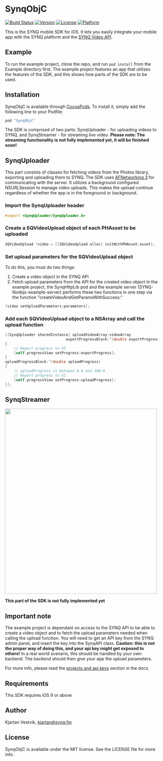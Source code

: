 # SynqObjC

[![Build Status](https://www.bitrise.io/app/defc9f57a429cadb.svg?token=2J7owYPfYjtBvRmaFOXbCw&branch=master)](https://www.bitrise.io/app/defc9f57a429cadb)
[![Version](https://img.shields.io/cocoapods/v/SynqObjC.svg?style=flat)](http://cocoapods.org/pods/SynqObjC)
[![License](https://img.shields.io/cocoapods/l/SynqObjC.svg?style=flat)](http://cocoapods.org/pods/SynqObjC)
[![Platform](https://img.shields.io/cocoapods/p/SynqObjC.svg?style=flat)](http://cocoapods.org/pods/SynqObjC)

This is the SYNQ mobile SDK for iOS. It lets you easily integrate your mobile app with the SYNQ platform and the [SYNQ Video API](https://www.synq.fm).

## Example

To run the example project, clone the repo, and run `pod install` from the Example directory first. The example project features an app that utilizes the features of the SDK, and this shows how parts of the SDK are to be used.

## Installation

SynqObjC is available through [CocoaPods](http://cocoapods.org). To install
it, simply add the following line to your Podfile:

```ruby
pod "SynqObjC"
```

The SDK is comprised of two parts: SynqUploader - for uploading videos to SYNQ, and SynqStreamer - for streaming live video.
__Please note: The streaming functionality is not fully implemented yet, it will be finished soon!__

## SynqUploader

This part consists of classes for fetching videos from the Photos library, exporting and uploading them to SYNQ. The SDK uses [AFNetworking 3](https://github.com/AFNetworking/AFNetworking) for communicating with the server. It utilizes a background configured NSURLSession to manage video uploads. This makes the upload continue regardless of whether the app is in the foreground or background.

### Import the SynqUploader header

```objective-c
#import <SynqUploader/SynqUploader.h>
```

### Create a SQVideoUpload object of each PHAsset to be uploaded

```objective-c
SQVideoUpload *video = [[SQVideoUpload alloc] initWithPHAsset:asset];
```

### Set upload parameters for the SQVideoUpload object

To do this, you must do two things: 
1. Create a video object in the SYNQ API
2. Fetch upload parameters from the API for the created video object
In the example project, the SynqHttpLib pod and the example server (SYNQ-Nodejs-example-server) performs these two functions in one step via the function "createVideoAndGetParamsWithSuccess:" 

```objective-c
[video setUploadParameters:parameters];
```

### Add each SQVideoUpload object to a NSArray and call the upload function

```objective-c
[[SynqUploader sharedInstance] uploadVideoArray:videoArray
                            exportProgressBlock:^(double exportProgress) 
{
    // Report progress to UI
    [self.progressView setProgress:exportProgress];
}
uploadProgressBlock:^(double uploadProgress) 
{
    // uploadProgress is between 0.0 and 100.0
    // Report progress to UI
    [self.progressView setProgress:uploadProgress];
}];
```


## SynqStreamer

<img src="https://www.synq.fm/wp-content/uploads/2017/01/gh_screen-s.jpg" height="610" width="500" >

__This part of the SDK is not fully implemented yet__


## Important note

The example project is dependant on access to the SYNQ API to be able to create a video object and to fetch the upload parameters needed when calling the upload function. You will need to get an API key from the SYNQ admin panel, and insert the key into the SynqAPI class. **Caution: this is not the proper way of doing this, and your api key might get exposed to others!** In a real world scenario, this should be handled by your own backend. The backend should then give your app the upload parameters.

For more info, please read the [projects and api keys](https://docs.synq.fm/#projects-and-api-keys) section in the docs.

## Requirements

This SDK requires iOS 9 or above

## Author

Kjartan Vestvik, kjartan@synq.fm

## License

SynqObjC is available under the MIT license. See the LICENSE file for more info.
